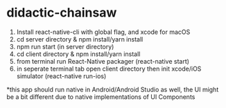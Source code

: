 # didactic-chainsaw

1. Install react-native-cli with global flag, and xcode for macOS
2. cd server directory & npm install/yarn install
3. npm run start (in server directory)
4. cd client directory & npm install/yarn install
5. from terminal run React-Native packager (react-native start)
6. in seperate terminal tab open client directory then init xcode/iOS simulator (react-native run-ios)

*this app should run native in Android/Android Studio as well, the UI might be a bit different due to native implementations of UI Components